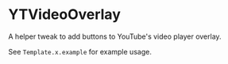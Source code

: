 # YTVideoOverlay

A helper tweak to add buttons to YouTube's video player overlay.

See `Template.x.example` for example usage.
